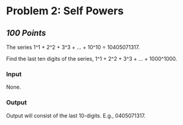 # Problem 2: Self Powers
## *100 Points*

The series 1^1 + 2^2 + 3^3 + ... + 10^10 = 10405071317.

Find the last ten digits of the series, 1^1 + 2^2 + 3^3 + ... + 1000^1000.

### Input 
None.

### Output
Output will consist of the last 10-digits. E.g., 0405071317.

